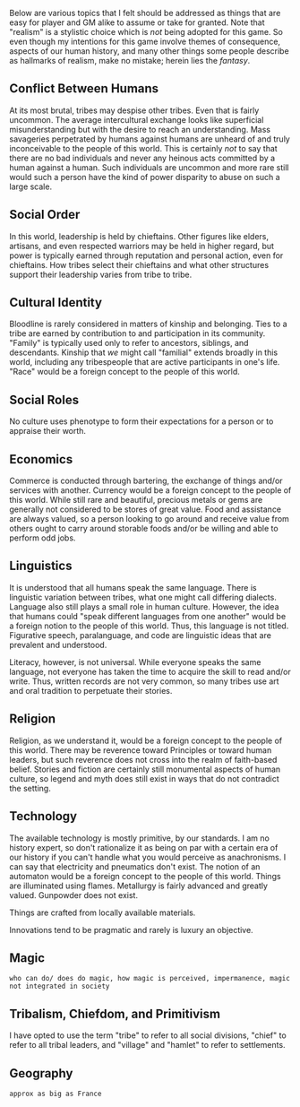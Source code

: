 Below are various topics that I felt should be addressed as things that are easy for player and GM alike to assume or take for granted. Note that "realism" is a stylistic choice which is *not* being adopted for this game. So even though my intentions for this game involve themes of consequence, aspects of our human history, and many other things some people describe as hallmarks of realism, make no mistake; herein lies the *fantasy*.
## Conflict Between Humans
At its most brutal, tribes may despise other tribes. Even that is fairly uncommon. The average intercultural exchange looks like superficial misunderstanding but with the desire to reach an understanding. Mass savageries perpetrated by humans against humans are unheard of and truly inconceivable to the people of this world. This is certainly *not* to say that there are no bad individuals and never any heinous acts committed by a human against a human. Such individuals are uncommon and more rare still would such a person have the kind of power disparity to abuse on such a large scale.
## Social Order
In this world, leadership is held by chieftains. Other figures like elders, artisans, and even respected warriors may be held in higher regard, but power is typically earned through reputation and personal action, even for chieftains. How tribes select their chieftains and what other structures support their leadership varies from tribe to tribe.
## Cultural Identity
Bloodline is rarely considered in matters of kinship and belonging. Ties to a tribe are earned by contribution to and participation in its community. "Family" is typically used only to refer to ancestors, siblings, and descendants. Kinship that *we* might call "familial" extends broadly in this world, including any tribespeople that are active participants in one's life. "Race" would be a foreign concept to the people of this world.
## Social Roles
No culture uses phenotype to form their expectations for a person or to appraise their worth.
## Economics
Commerce is conducted through bartering, the exchange of things and/or services with another. Currency would be a foreign concept to the people of this world. While still rare and beautiful, precious metals or gems are generally not considered to be stores of great value. Food and assistance are always valued, so a person looking to go around and receive value from others ought to carry around storable foods and/or be willing and able to perform odd jobs.
## Linguistics
It is understood that all humans speak the same language. There is linguistic variation between tribes, what one might call differing dialects. Language also still plays a small role in human culture. However, the idea that humans could "speak different languages from one another" would be a foreign notion to the people of this world. Thus, this language is not titled. Figurative speech, paralanguage, and code are linguistic ideas that are prevalent and understood.

Literacy, however, is not universal. While everyone speaks the same language, not everyone has taken the time to acquire the skill to read and/or write. Thus, written records are not very common, so many tribes use art and oral tradition to perpetuate their stories.
## Religion
Religion, as we understand it, would be a foreign concept to the people of this world. There may be reverence toward Principles or toward human leaders, but such reverence does not cross into the realm of faith-based belief. Stories and fiction are certainly still monumental aspects of human culture, so legend and myth does still exist in ways that do not contradict the setting.
## Technology
The available technology is mostly primitive, by our standards. I am no history expert, so don't rationalize it as being on par with a certain era of our history if you can't handle what you would perceive as anachronisms. I can say that electricity and pneumatics don't exist. The notion of an automaton would be a foreign concept to the people of this world. Things are illuminated using flames. Metallurgy is fairly advanced and greatly valued. Gunpowder does not exist.

Things are crafted from locally available materials.

Innovations tend to be pragmatic and rarely is luxury an objective.
## Magic
`who can do/ does do magic, how magic is perceived, impermanence, magic not integrated in society`
## Tribalism, Chiefdom, and Primitivism
I have opted to use the term "tribe" to refer to all social divisions, "chief" to refer to all tribal leaders, and "village" and "hamlet" to refer to settlements.
## Geography
`approx as big as France`